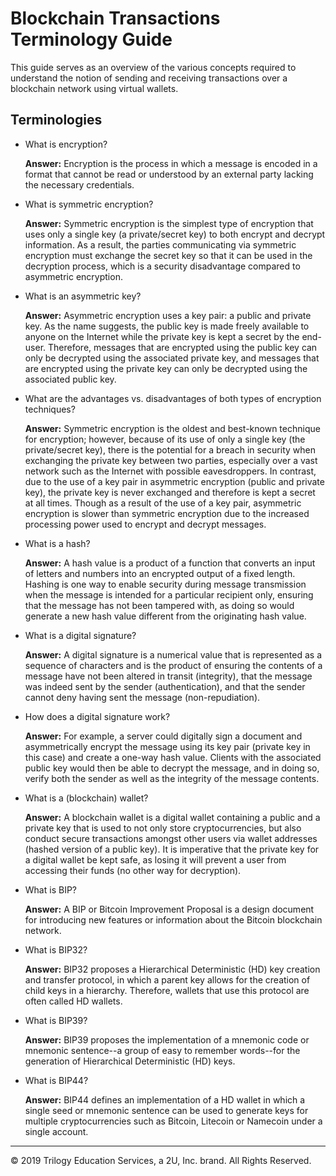 # Blockchain Transactions Terminology Guide

This guide serves as an overview of the various concepts required to understand the notion of sending and receiving transactions over a blockchain network using virtual wallets.

## Terminologies

* What is encryption?

  **Answer:** Encryption is the process in which a message is encoded in a format that cannot be read or understood by an external party lacking the necessary credentials.

* What is symmetric encryption?

  **Answer:** Symmetric encryption is the simplest type of encryption that uses only a single key (a private/secret key) to both encrypt and decrypt information. As a result, the parties communicating via symmetric encryption must exchange the secret key so that it can be used in the decryption process, which is a security disadvantage compared to asymmetric encryption.

* What is an asymmetric key?

  **Answer:** Asymmetric encryption uses a key pair: a public and private key. As the name suggests, the public key is made freely available to anyone on the Internet while the private key is kept a secret by the end-user. Therefore, messages that are encrypted using the public key can only be decrypted using the associated private key, and messages that are encrypted using the private key can only be decrypted using the associated public key.

* What are the advantages vs. disadvantages of both types of encryption techniques?

  **Answer:** Symmetric encryption is the oldest and best-known technique for encryption; however, because of its use of only a single key (the private/secret key), there is the potential for a breach in security when exchanging the private key between two parties, especially over a vast network such as the Internet with possible eavesdroppers. In contrast, due to the use of a key pair in asymmetric encryption (public and private key), the private key is never exchanged and therefore is kept a secret at all times. Though as a result of the use of a key pair, asymmetric encryption is slower than symmetric encryption due to the increased processing power used to encrypt and decrypt messages.

* What is a hash?

  **Answer:** A hash value is a product of a function that converts an input of letters and numbers into an encrypted output of a fixed length. Hashing is one way to enable security during message transmission when the message is intended for a particular recipient only, ensuring that the message has not been tampered with, as doing so would generate a new hash value different from the originating hash value.

* What is a digital signature?

  **Answer:** A digital signature is a numerical value that is represented as a sequence of characters and is the product of ensuring the contents of a message have not been altered in transit (integrity), that the message was indeed sent by the sender (authentication), and that the sender cannot deny having sent the message (non-repudiation).

* How does a digital signature work?

  **Answer:** For example, a server could digitally sign a document and asymmetrically encrypt the message using its key pair (private key in this case) and create a one-way hash value. Clients with the associated public key would then be able to decrypt the message, and in doing so, verify both the sender as well as the integrity of the message contents.

* What is a (blockchain) wallet?

  **Answer:** A blockchain wallet is a digital wallet containing a public and a private key that is used to not only store cryptocurrencies, but also conduct secure transactions amongst other users via wallet addresses (hashed version of a public key). It is imperative that the private key for a digital wallet be kept safe, as losing it will prevent a user from accessing their funds (no other way for decryption).

* What is BIP?

  **Answer:** A BIP or Bitcoin Improvement Proposal is a design document for introducing new features or information about the Bitcoin blockchain network.

* What is BIP32?

  **Answer:** BIP32 proposes a Hierarchical Deterministic (HD) key creation and transfer protocol, in which a parent key allows for the creation of child keys in a hierarchy. Therefore, wallets that use this protocol are often called HD wallets.

* What is BIP39?

  **Answer:** BIP39 proposes the implementation of a mnemonic code or mnemonic sentence--a group of easy to remember words--for the generation of Hierarchical Deterministic (HD) keys.

* What is BIP44?

  **Answer:** BIP44 defines an implementation of a HD wallet in which a single seed or mnemonic sentence can be used to generate keys for multiple cryptocurrencies such as Bitcoin, Litecoin or Namecoin under a single account.

---

© 2019 Trilogy Education Services, a 2U, Inc. brand. All Rights Reserved.
